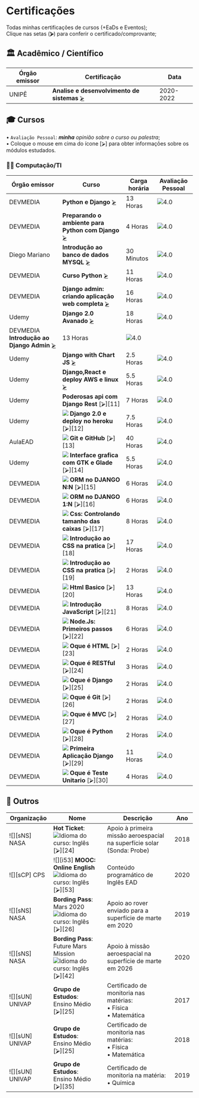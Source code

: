 <!--
                 AVISO: Para editar/visualizar este arquivo .md troque o "Soft wrap" pelo "No wrap"          ^^^^^^^^^^^^^
-->

# Certificações
Todas minhas certificações de cursos (+EaDs e Eventos);  
Clique nas setas (**⮚**) para conferir o certificado/comprovante;  

## 🏛 Acadêmico / Científico
| Órgão emissor          | Certificação                                                      | Data                       |
| ---------------------- | ----------------------------------------------------------------- | -------------------------- |
|  UNIPÊ        | **Analise e desenvolvimento de sistemas**              [⮚][1]   | 2020-2022                  |


## 🎓 Cursos 
• `Avaliação Pessoal`: ***minha** opinião sobre o curso ou palestra*;   
• Coloque o mouse em cima do ícone [⮚] para obter informações sobre os módulos estudados.
### 🧑‍💻 Computação/TI

| Órgão emissor      | Curso                                                            | Carga horária      | Avaliação Pessoal |
| ------------------ | ---------------------------------------------------------------- | ------------------ | ----------------- |
|  DEVMEDIA |  **Python e Django**                       [⮚][2]  | 13 Horas           | ![][nota8]        |
|  DEVMEDIA |  **Preparando o ambiente para Python com Django**                       [⮚][3]  | 4 Horas           | ![][nota8]        |
|  Diego Mariano |  **Introdução ao banco de dados MYSQL**                       [⮚][4]  | 30 Minutos           | ![][nota8]        |
|  DEVMEDIA |  **Curso Python**                       [⮚][5]  | 11 Horas           | ![][nota8]        |
|  DEVMEDIA |  **Django admin: criando aplicação web completa**                       [⮚][6]  | 16 Horas           | ![][nota8]        |
|  Udemy |  **Django 2.0 Avanado**                       [⮚][7]  | 18 Horas           | ![][nota8]        |
|  DEVMEDIA  **Introdução ao Django Admin**                       [⮚][8]  | 13 Horas           | ![][nota8]        |
|  Udemy |  **Django with Chart JS**                       [⮚][9]  | 2.5 Horas           | ![][nota8]        |
|  Udemy |  **Django,React e deploy AWS e linux**                       [⮚][10]  | 5.5 Horas           | ![][nota8]        |
|  Udemy |  **Poderosas api com Django Rest**                       [⮚][11]  | 7 Horas           | ![][nota8]        |
|  Udemy | ![][2] **Django 2.0 e deploy no heroku**                       [⮚][12]  | 7.5 Horas          | ![][nota8]        |
|  AulaEAD | ![][2] **Git e GitHub**                       [⮚][13]  | 40 Horas           | ![][nota8]        |
|  Udemy | ![][2] **Interface grafica com GTK e Glade**                       [⮚][14]  | 5.5 Horas          | ![][nota8]        |
|  DEVMEDIA | ![][2] **ORM no DJANGO N:N**                       [⮚][15]  | 6 Horas           | ![][nota8]        |
|  DEVMEDIA | ![][2] **ORM no DJANGO 1:N**                       [⮚][16]  | 6 Horas           | ![][nota8]        |
|  DEVMEDIA | ![][2] **Css: Controlando tamanho das caixas**                       [⮚][17]  | 8 Horas           | ![][nota8]        |
|  DEVMEDIA | ![][2] **Introdução ao CSS na pratica**                       [⮚][18]  | 17 Horas           | ![][nota8]        |
|  DEVMEDIA | ![][2] **Introdução ao CSS na pratica**                       [⮚][19]  | 2 Horas           | ![][nota8]        |
|  DEVMEDIA | ![][2] **Html Basico**                       [⮚][20]  | 13 Horas           | ![][nota8]        |
|  DEVMEDIA | ![][2] **Introdução JavaScript**                       [⮚][21]  | 8 Horas           | ![][nota8]        |
|  DEVMEDIA | ![][2] **Node.Js: Primeiros passos**                       [⮚][22]  | 6 Horas           | ![][nota8]        |
|  DEVMEDIA | ![][2] **Oque é HTML**                       [⮚][23]  | 2 Horas           | ![][nota8]        |
|  DEVMEDIA | ![][2] **Oque é RESTful**                       [⮚][24]  | 3 Horas           | ![][nota8]        |
|  DEVMEDIA | ![][2] **Oque é Django**                       [⮚][25]  | 2 Horas           | ![][nota8]        |
|  DEVMEDIA | ![][2] **Oque é Git**                       [⮚][26]  | 2 Horas           | ![][nota8]        |
|  DEVMEDIA | ![][2] **Oque é MVC**                       [⮚][27]  | 2 Horas           | ![][nota8]        |
|  DEVMEDIA | ![][2] **Oque é Python**                       [⮚][28]  | 2 Horas           | ![][nota8]        |
|  DEVMEDIA | ![][2] **Primeira Aplicação Django**                       [⮚][29]  | 11 Horas           | ![][nota8]        |
|  DEVMEDIA | ![][2] **Oque é Teste Unitario**                       [⮚][30]  | 4 Horas           | ![][nota8]        |


## 🎲 Outros
| Organização     | Nome                                                       | Descrição                                                                | Ano  |
| --------------- | ---------------------------------------------------------- | -------------------------------------------------------------------------| ---- |
| ![][sNS] NASA   | **Hot Ticket**: ![][iUS] [⮚][24]                           | Apoio à primeira missão aeroespacial na superfície solar (Sonda: Probe)  | 2018 |
| ![][sCP] CPS    | ![][i53] **MOOC: Online English** ![][iUS]     [⮚][53]   | Conteúdo programático de Inglês EAD                                      | 2020 |
| ![][sNS] NASA   | **Bording Pass**:<br>Mars 2020 ![][iUS] [⮚][26]            | Apoio ao rover enviado para a superfície de marte em 2020                | 2019 |
| ![][sNS] NASA   | **Bording Pass**:<br>Future Mars Mission ![][iUS] [⮚][42]  | Apoio à missão aeroespacial na superfície de marte em 2026               | 2020 |
| ![][sUN] UNIVAP | **Grupo de Estudos**:<br>Ensino Médio [⮚][25]              | Certificado de monitoria nas matérias:<br>• Física<br>• Matemática       | 2017 |
| ![][sUN] UNIVAP | **Grupo de Estudos**:<br>Ensino Médio [⮚][25]              | Certificado de monitoria nas matérias:<br>• Física<br>• Matemática       | 2018 |
| ![][sUN] UNIVAP | **Grupo de Estudos**:<br>Ensino Médio [⮚][35]              | Certificado de monitoria na matéria:<br>• Química                        | 2019 |



<!-- -=- # --- REFERÊNCIAS --- # -=- -->
<!-- Links/Certificados -->
[1]: Academico/Diploma.PDF
[2]: Cursos/Acessodadosdjango.png
[3]: Cursos/
[4]: Cursos/
[5]: Cursos/
[6]: Cursos/
[7]: Cursos/
[8]: Cursos/
[9]: Cursos/
[10]: Cursos/




<!-- Selo de organizações -->
[sTW]: i/treina_web19.png "TreinaWeb"


<!-- Idiomas (exceto português) -->
[iUS]: i/us19.png "Idioma do curso: Inglês"

<!-- Notas (estrelas) -->
[nota1]: i/n1.png "0.5"
[nota2]: i/n2.png "1.0"
[nota3]: i/n3.png "1.5"
[nota4]: i/n4.png "2.0"
[nota5]: i/n5.png "2.5"
[nota6]: i/n6.png "3.0"
[nota7]: i/n7.png "3.5"
[nota8]: i/n8.png "4.0"
[nota9]: i/n9.png "4.5"
[nota10]: i/n10.png "5.0"

<!-- SVG de Medalhas igual do StackOverflow -->
[medalhas]: i/medalhas.svg
